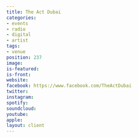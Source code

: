 ```yaml
---
title: The Act Dubai
categories:
- events
- radio
- digital
- artist
tags:
- venue
position: 237
image: 
is-featured: 
is-front: 
website: 
facebook: https://www.facebook.com/TheActDubai
twitter: 
instagram: 
spotify: 
soundcloud: 
youtube: 
apple: 
layout: client
---
```



